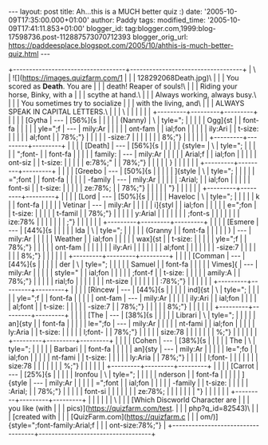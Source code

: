 \-\-- layout: post title: Ah\...this is a MUCH better quiz :) date:
\'2005-10-09T17:35:00.000+01:00\' author: Paddy tags: modified\_time:
\'2005-10-09T17:41:11.853+01:00\' blogger\_id:
tag:blogger.com,1999:blog-17598736.post-112887573070712393
blogger\_orig\_url:
https://paddeesplace.blogspot.com/2005/10/ahthis-is-much-better-quiz.html
\-\--

+-----------------------------------+-----------------------------------+
| \                                 | ![](https://images.quizfarm.com/1 |
|                                   | 128292068Death.jpg)\              |
|                                   | You scored as **Death**. You are  |
|                                   | death! Reaper of souls!\          |
|                                   | Riding your horse, Binky, with a  |
|                                   | scythe at hand.\                  |
|                                   | Always working, always busy.\     |
|                                   | You sometimes try to socialize    |
|                                   | with the living, and\             |
|                                   | ALWAYS SPEAK IN CAPITAL LETTERS.\ |
|                                   | \                                 |
|                                   |                                   |
|                                   | +---------+---------+---------+   |
|                                   | | [Gytha  |   ---   | [56%]{s |   |
|                                   | | (Nanny) |   \     | tyle="; |   |
|                                   | | Ogg]{st |         | font-fa |   |
|                                   | | yle=";f |   ---   | mily:Ar |   |
|                                   | | ont-fam |         | ial;fon |   |
|                                   | | ily:Ari |         | t-size: |   |
|                                   | | al;font |         | 78%;"}  |   |
|                                   | | -size:7 |         |         |   |
|                                   | | 8%;"}   |         |         |   |
|                                   | +---------+---------+---------+   |
|                                   | | [Death] |   ---   | [56%]{s |   |
|                                   | | {style= |   \     | tyle="; |   |
|                                   | | ";font- |         | font-fa |   |
|                                   | | family: |   ---   | mily:Ar |   |
|                                   | | Arial;f |         | ial;fon |   |
|                                   | | ont-siz |         | t-size: |   |
|                                   | | e:78%;" |         | 78%;"}  |   |
|                                   | | }       |         |         |   |
|                                   | +---------+---------+---------+   |
|                                   | | [Greebo |   ---   | [50%]{s |   |
|                                   | | ]{style |   \     | tyle="; |   |
|                                   | | =";font |         | font-fa |   |
|                                   | | -family |   ---   | mily:Ar |   |
|                                   | | :Arial; |         | ial;fon |   |
|                                   | | font-si |         | t-size: |   |
|                                   | | ze:78%; |         | 78%;"}  |   |
|                                   | | "}      |         |         |   |
|                                   | +---------+---------+---------+   |
|                                   | | [Lord   |   ---   | [50%]{s |   |
|                                   | | Haveloc |   \     | tyle="; |   |
|                                   | | k       |         | font-fa |   |
|                                   | | Vetinar |   ---   | mily:Ar |   |
|                                   | | i]{styl |         | ial;fon |   |
|                                   | | e=";fon |         | t-size: |   |
|                                   | | t-famil |         | 78%;"}  |   |
|                                   | | y:Arial |         |         |   |
|                                   | | ;font-s |         |         |   |
|                                   | | ize:78% |         |         |   |
|                                   | | ;"}     |         |         |   |
|                                   | +---------+---------+---------+   |
|                                   | | [Esmere |   ---   | [44%]{s |   |
|                                   | | lda     |   \     | tyle="; |   |
|                                   | | (Granny |         | font-fa |   |
|                                   | | )       |   ---   | mily:Ar |   |
|                                   | | Weather |         | ial;fon |   |
|                                   | | wax]{st |         | t-size: |   |
|                                   | | yle=";f |         | 78%;"}  |   |
|                                   | | ont-fam |         |         |   |
|                                   | | ily:Ari |         |         |   |
|                                   | | al;font |         |         |   |
|                                   | | -size:7 |         |         |   |
|                                   | | 8%;"}   |         |         |   |
|                                   | +---------+---------+---------+   |
|                                   | | [Comman |   ---   | [44%]{s |   |
|                                   | | der     |   \     | tyle="; |   |
|                                   | | Samuel  |         | font-fa |   |
|                                   | | Vimes]{ |   ---   | mily:Ar |   |
|                                   | | style=" |         | ial;fon |   |
|                                   | | ;font-f |         | t-size: |   |
|                                   | | amily:A |         | 78%;"}  |   |
|                                   | | rial;fo |         |         |   |
|                                   | | nt-size |         |         |   |
|                                   | | :78%;"} |         |         |   |
|                                   | +---------+---------+---------+   |
|                                   | | [Rincew |   ---   | [44%]{s |   |
|                                   | | ind]{st |   \     | tyle="; |   |
|                                   | | yle=";f |         | font-fa |   |
|                                   | | ont-fam |   ---   | mily:Ar |   |
|                                   | | ily:Ari |         | ial;fon |   |
|                                   | | al;font |         | t-size: |   |
|                                   | | -size:7 |         | 78%;"}  |   |
|                                   | | 8%;"}   |         |         |   |
|                                   | +---------+---------+---------+   |
|                                   | | [The    |   ---   | [38%]{s |   |
|                                   | | Librari |   \     | tyle="; |   |
|                                   | | an]{sty |         | font-fa |   |
|                                   | | le=";fo |   ---   | mily:Ar |   |
|                                   | | nt-fami |         | ial;fon |   |
|                                   | | ly:Aria |         | t-size: |   |
|                                   | | l;font- |         | 78%;"}  |   |
|                                   | | size:78 |         |         |   |
|                                   | | %;"}    |         |         |   |
|                                   | +---------+---------+---------+   |
|                                   | | [Cohen  |   ---   | [38%]{s |   |
|                                   | | The     |   \     | tyle="; |   |
|                                   | | Barbari |         | font-fa |   |
|                                   | | an]{sty |   ---   | mily:Ar |   |
|                                   | | le=";fo |         | ial;fon |   |
|                                   | | nt-fami |         | t-size: |   |
|                                   | | ly:Aria |         | 78%;"}  |   |
|                                   | | l;font- |         |         |   |
|                                   | | size:78 |         |         |   |
|                                   | | %;"}    |         |         |   |
|                                   | +---------+---------+---------+   |
|                                   | | [Carrot |   ---   | [25%]{s |   |
|                                   | | Ironfou |   \     | tyle="; |   |
|                                   | | nderson |         | font-fa |   |
|                                   | | ]{style |   ---   | mily:Ar |   |
|                                   | | =";font |         | ial;fon |   |
|                                   | | -family |         | t-size: |   |
|                                   | | :Arial; |         | 78%;"}  |   |
|                                   | | font-si |         |         |   |
|                                   | | ze:78%; |         |         |   |
|                                   | | "}      |         |         |   |
|                                   | +---------+---------+---------+   |
|                                   |                                   |
|                                   | \                                 |
|                                   | [Which Discworld Character are    |
|                                   | you like (with                    |
|                                   | pics)](https://quizfarm.com/test. |
|                                   | php?q_id=82543)\                  |
|                                   | [created with                     |
|                                   | [QuizFarm.com](https://quizfarm.c |
|                                   | om/)]{style=";font-family:Arial;f |
|                                   | ont-size:78%;"}                   |
+-----------------------------------+-----------------------------------+
